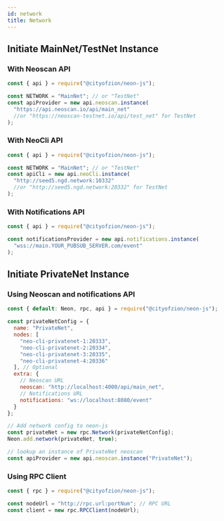 ```yaml
---
id: network
title: Network
---
```


## Initiate MainNet/TestNet Instance

### With Neoscan API

```javascript
const { api } = require("@cityofzion/neon-js");

const NETWORK = "MainNet"; // or "TestNet"
const apiProvider = new api.neoscan.instance(
  "https://api.neoscan.io/api/main_net"
  //or "https://neoscan-testnet.io/api/test_net" for TestNet
);
```

### With NeoCli API

```javascript
const { api } = require("@cityofzion/neon-js");

const NETWORK = "MainNet"; // or "TestNet"
const apiCli = new api.neoCli.instance(
  "http://seed5.ngd.network:10332"
  //or "http://seed5.ngd.network:20332" for TestNet
);
```

### With Notifications API

```javascript
const { api } = require("@cityofzion/neon-js");

const notificationsProvider = new api.notifications.instance(
  "wss://main.YOUR_PUBSUB_SERVER.com/event"
);
```

## Initiate PrivateNet Instance

### Using Neoscan and notifications API

```javascript
const { default: Neon, rpc, api } = require("@cityofzion/neon-js");

const privateNetConfig = {
  name: "PrivateNet",
  nodes: [
    "neo-cli-privatenet-1:20333",
    "neo-cli-privatenet-2:20334",
    "neo-cli-privatenet-3:20335",
    "neo-cli-privatenet-4:20336"
  ], // Optional
  extra: {
    // Neoscan URL
    neoscan: "http://localhost:4000/api/main_net",
    // Notifications URL
    notifications: "ws://localhost:8080/event"
  }
};

// Add network config to neon-js
const privateNet = new rpc.Network(privateNetConfig);
Neon.add.network(privateNet, true);

// lookup an instance of PrivateNet neoscan
const apiProvider = new api.neoscan.instance("PrivateNet");
```

### Using RPC Client

```javascript
const { rpc } = require("@cityofzion/neon-js");

const nodeUrl = "http://rpc.url:portNum"; // RPC URL
const client = new rpc.RPCClient(nodeUrl);
```

